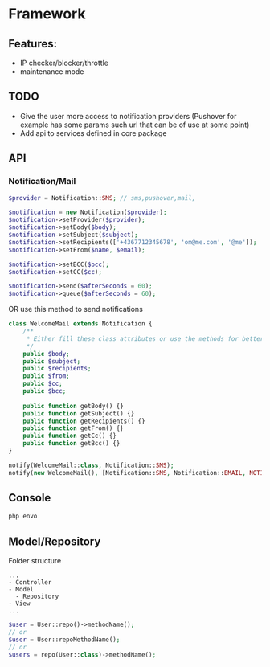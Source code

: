 # Framework

## Features:
- IP checker/blocker/throttle
- maintenance mode

## TODO
- Give the user more access to notification providers
(Pushover for example has some params such url that can be of use at some point)
- Add api to services defined in core package


## API

### Notification/Mail
```php
$provider = Notification::SMS; // sms,pushover,mail,

$notification = new Notification($provider);
$notification->setProvider($provider);
$notification->setBody($body);
$notification->setSubject($subject);
$notification->setRecipients(['+4367712345678', 'om@me.com', '@me']);
$notification->setFrom($name, $email);

$notification->setBCC($bcc);
$notification->setCC($cc);

$notification->send($afterSeconds = 60);
$notification->queue($afterSeconds = 60);
```

OR use this method to send notifications

```php
class WelcomeMail extends Notification {
    /**
     * Either fill these class attributes or use the methods for better control
     */
    public $body;
    public $subject;
    public $recipients;
    public $from;
    public $cc;
    public $bcc;
    
    public function getBody() {}
    public function getSubject() {}
    public function getRecipients() {}
    public function getFrom() {}
    public function getCc() {}
    public function getBcc() {}
}
```

```php
notify(WelcomeMail::class, Notification::SMS);
notify(new WelcomeMail(), [Notification::SMS, Notification::EMAIL, NOTIFICATION:SLACK]);
```


## Console
```bash
php envo
```

## Model/Repository

Folder structure
```
...
- Controller
- Model
  - Repository
- View
...
```

```php
$user = User::repo()->methodName();
// or
$user = User::repoMethodName();
// or
$users = repo(User::class)->methodName();
```